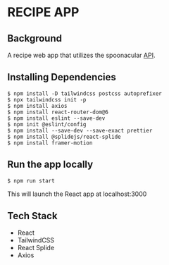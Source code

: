 # RECIPE APP

## Background

A recipe web app that utilizes the spoonacular [API]("https://spoonacular.com/food-api/docs").

## Installing Dependencies

```
$ npm install -D tailwindcss postcss autoprefixer
$ npx tailwindcss init -p
$ npm install axios
$ npm install react-router-dom@6
$ npm install eslint --save-dev
$ npm init @eslint/config
$ npm install --save-dev --save-exact prettier
$ npm install @splidejs/react-splide
$ npm install framer-motion
```

## Run the app locally

```
$ npm run start
```

This will launch the React app at localhost:3000

## Tech Stack

- React
- TailwindCSS
- React Splide
- Axios
